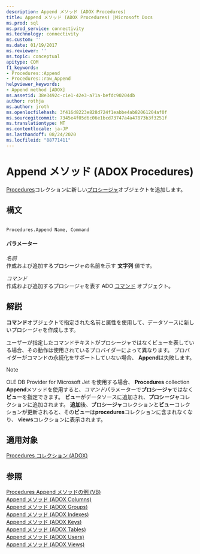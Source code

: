 ```yaml
---
description: Append メソッド (ADOX Procedures)
title: Append メソッド (ADOX Procedures) |Microsoft Docs
ms.prod: sql
ms.prod_service: connectivity
ms.technology: connectivity
ms.custom: ''
ms.date: 01/19/2017
ms.reviewer: ''
ms.topic: conceptual
apitype: COM
f1_keywords:
- Procedures::Append
- Procedures::raw_Append
helpviewer_keywords:
- Append method [ADOX]
ms.assetid: 38e3492c-c1e1-42e3-a71a-befdc90204db
author: rothja
ms.author: jroth
ms.openlocfilehash: 3f416d8223e828d724f1eabbe4ab82061204af0f
ms.sourcegitcommit: 7345e4f05d6c06e1bcd73747a4a47873b3f3251f
ms.translationtype: MT
ms.contentlocale: ja-JP
ms.lasthandoff: 08/24/2020
ms.locfileid: "88771411"
---
```

# <a name="append-method-adox-procedures"></a>Append メソッド (ADOX Procedures)
[Procedures](./procedures-collection-adox.md)コレクションに新しい[プロシージャ](./procedure-object-adox.md)オブジェクトを追加します。  
  
## <a name="syntax"></a>構文  
  
```  
  
Procedures.Append Name, Command  
```  
  
#### <a name="parameters"></a>パラメーター  
 *名前*  
 作成および追加するプロシージャの名前を示す **文字列** 値です。  
  
 *コマンド*  
 作成および追加するプロシージャを表す ADO [コマンド](../ado-api/command-object-ado.md) オブジェクト。  
  
## <a name="remarks"></a>解説  
 **コマンド**オブジェクトで指定された名前と属性を使用して、データソースに新しいプロシージャを作成します。  
  
 ユーザーが指定したコマンドテキストがプロシージャではなくビューを表している場合、その動作は使用されているプロバイダーによって異なります。 プロバイダーがコマンドの永続化をサポートしていない場合、 **Append**は失敗します。  
  
> [!NOTE]
>  OLE DB Provider for Microsoft Jet を使用する場合、 **Procedures** collection **Append**メソッドを使用すると、*コマンド*パラメーターで**プロシージャ**ではなく**ビュー**を指定できます。 **ビュー**がデータソースに追加され、**プロシージャ**コレクションに追加されます。 **追加**後、**プロシージャ**コレクションと**ビュー**コレクションが更新されると、その**ビュー**は**procedures**コレクションに含まれなくなり、 **views**コレクションに表示されます。  
  
## <a name="applies-to"></a>適用対象  
 [Procedures コレクション (ADOX)](./procedures-collection-adox.md)  
  
## <a name="see-also"></a>参照  
 [Procedures Append メソッドの例 (VB)](./procedures-append-method-example-vb.md)   
 [Append メソッド (ADOX Columns)](./append-method-adox-columns.md)   
 [Append メソッド (ADOX Groups)](./append-method-adox-groups.md)   
 [Append メソッド (ADOX Indexes)](./append-method-adox-indexes.md)   
 [Append メソッド (ADOX Keys)](./append-method-adox-keys.md)   
 [Append メソッド (ADOX Tables)](./append-method-adox-tables.md)   
 [Append メソッド (ADOX Users)](./append-method-adox-users.md)   
 [Append メソッド (ADOX Views)](./append-method-adox-views.md)